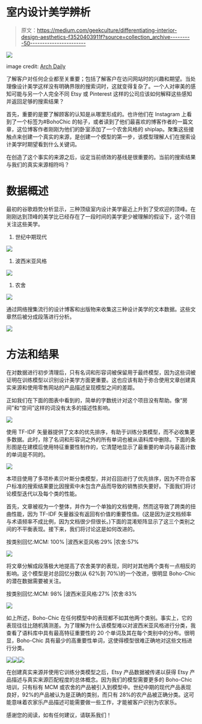 # 室内设计美学辨析

> 原文：<https://medium.com/geekculture/differentiating-interior-design-aesthetics-f3520403911f?source=collection_archive---------50----------------------->

![](img/70bc25264fa47b7020f37891aae8a10e.png)

image credit: [Arch Daily](https://www.archdaily.com/945290/interior-design-trends-that-will-shape-the-next-decade)

了解客户对任何企业都至关重要；包括了解客户在访问网站时的兴趣和期望。当处理像设计美学这样没有明确界限的搜索词时，这就变得复杂了。一个人对审美的感知可能与另一个人完全不同 Etsy 或 Pinterest 这样的公司应该如何解释这些感知并返回足够的搜索结果？

首先，重要的是要了解顾客的认知是从哪里形成的。也许他们在 Instagram 上看到了一个标签为#BohoChic 的帖子，或者读到了他们最喜欢的博客作者的一篇文章，这位博客作者刚刚为他们的卧室添加了一个农舍风格的 shiplap。聚集这些接触点来创建一个真实的来源，是创建一个模型的第一步，该模型理解人们在搜索设计美学时期望看到什么关键词。

在创造了这个事实的来源之后，设定当前绩效的基线是很重要的。当前的搜索结果与我们的真实来源相符吗？

# 数据概述

最初的谷歌趋势分析显示，三种顶级室内设计美学最近上升到了受欢迎的顶峰。在刚刚达到顶峰的美学比已经存在了一段时间的美学更少被理解的假设下，这个项目关注这些美学。

1.  世纪中期现代

![](img/ca17e66adc1d25ca4625029f1ad57895.png)

1.  波西米亚风格

![](img/48933dd596f76ed523bd5de34b07d767.png)

1.  农舍

![](img/ece1c44ec5a3559144fe37012e8b031f.png)

通过网络搜集流行的设计博客和出版物来收集这三种设计美学的文本数据。这些文章然后被分成段落进行分析。

![](img/3266b00945a0e7296379bbf5ee88fab6.png)

# 方法和结果

在对数据进行初步清理后，只有名词和形容词被保留用于最终模型，因为这些词被证明在训练模型以识别设计美学方面更重要。这也应该有助于弥合使用文章创建真实来源和使用零售网站的产品描述呈现模型之间的差距。

正如我们在下面的图表中看到的，简单的字数统计对这个项目没有帮助。像“房间”和“空间”这样的词没有太多的描述性影响。

![](img/8194338c9cccefb9d041946b751efcd2.png)

使用 TF-IDF 矢量器提供了文本的优先排序，有助于训练分类模型，而不必收集更多数据。此时，除了名词和形容词之外的所有单词也被从语料库中删除。下面的条形图是在建模后使用特征重要性制作的，它清楚地显示了最重要的单词与最高计数的单词是不同的。

![](img/6cc9a3c89aa9ae4528cc19772ce22b60.png)

本项目使用了多项朴素贝叶斯分类模型，并对召回进行了优先排序，因为不符合客户标准的搜索结果要比因搜索中未包含产品而导致的销售损失要好。下面我们将讨论模型迭代以及每个类的性能。

首先，文章被视为一个整体，并作为一个单独的文档使用，然而这导致了跨类的扭曲性能，因为 TF-IDF 矢量器没有返回有价值的重要性值。(这是因为逆文档频率与术语频率不成比例，因为文档很少但很长。)下面的混淆矩阵显示了这三个类别之间的不平衡表现。接下来，我们将讨论这是如何改进的。

按类别回忆:MCM: 100% |波西米亚风格:29% |农舍:57%

![](img/947cb3e40ae598c163cf787339f67e73.png)

将文章分解成段落极大地提高了农舍美学的表现，同时对其他两个类有一点相反的影响。这个模型是对总回忆分数(从 62%到 70%)的一个改进，很明显 Boho-Chic 的潜在数据需要被关注。

按类别回忆:MCM: 98% |波西米亚风格:27% |农舍:83%

![](img/2b09aff523a9b4477574120f40dcbdfe.png)

如上所述，Boho-Chic 在任何模型中的表现都不如其他两个类别。事实上，它的表现往往比随机猜测差。为了理解为什么该模型难以对波西米亚风格进行分类，我查看了语料库中具有最高特征重要性的 20 个单词及其在每个类别中的分布。很明显，Boho-Chic 具有最少的高重要性单词，这使得模型很难正确地对这些文档进行分类。

![](img/73350b14f5634efe32f4dbf610451181.png)![](img/8f477eced1614f8096582c3d41afed7f.png)![](img/01fb7a71013d24d6090b50e0f579993f.png)

在创建真实来源并使用它训练分类模型之后，Etsy 产品数据被传递以获得 Etsy 产品描述与真实来源匹配程度的总体概念。因为我们的模型需要更多的 Boho-Chic 培训，只有标有 MCM 或农舍的产品被引入到模型中。世纪中期的现代产品表现良好，92%的产品被认为是正确的类别，而只有 28%的农产品被正确分类。这可能意味着农家乐产品描述可能需要做一些工作，才能被客户识别为农家乐。

感谢您的阅读，如有任何建议，请联系我们！